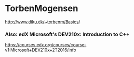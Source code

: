 # TorbenMogensen
http://www.diku.dk/~torbenm/Basics/


### Also: edX Microsoft's DEV210x: Introduction to C++
https://courses.edx.org/courses/course-v1:Microsoft+DEV210x+2T2016/info